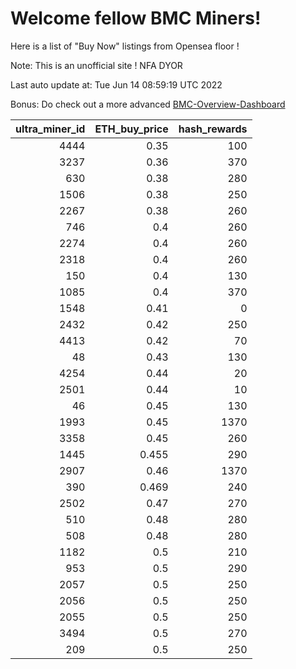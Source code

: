 # Welcome fellow BMC Miners!
Here is a list of "Buy Now" listings from Opensea floor !

Note: This is an unofficial site ! NFA DYOR

Last auto update at: Tue Jun 14 08:59:19 UTC 2022

Bonus: Do check out a more advanced [BMC-Overview-Dashboard](https://dune.com/defifunk/BMC-Overview-Dashboard)


|   ultra_miner_id |   ETH_buy_price |   hash_rewards |
|-----------------:|----------------:|---------------:|
|             4444 |           0.35  |            100 |
|             3237 |           0.36  |            370 |
|              630 |           0.38  |            280 |
|             1506 |           0.38  |            250 |
|             2267 |           0.38  |            260 |
|              746 |           0.4   |            260 |
|             2274 |           0.4   |            260 |
|             2318 |           0.4   |            260 |
|              150 |           0.4   |            130 |
|             1085 |           0.4   |            370 |
|             1548 |           0.41  |              0 |
|             2432 |           0.42  |            250 |
|             4413 |           0.42  |             70 |
|               48 |           0.43  |            130 |
|             4254 |           0.44  |             20 |
|             2501 |           0.44  |             10 |
|               46 |           0.45  |            130 |
|             1993 |           0.45  |           1370 |
|             3358 |           0.45  |            260 |
|             1445 |           0.455 |            290 |
|             2907 |           0.46  |           1370 |
|              390 |           0.469 |            240 |
|             2502 |           0.47  |            270 |
|              510 |           0.48  |            280 |
|              508 |           0.48  |            280 |
|             1182 |           0.5   |            210 |
|              953 |           0.5   |            290 |
|             2057 |           0.5   |            250 |
|             2056 |           0.5   |            250 |
|             2055 |           0.5   |            250 |
|             3494 |           0.5   |            270 |
|              209 |           0.5   |            250 |